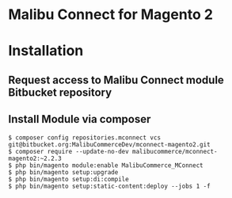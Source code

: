 Malibu Connect for Magento 2
===

# Installation

## Request access to Malibu Connect module Bitbucket repository

## Install Module via composer

```
$ composer config repositories.mconnect vcs git@bitbucket.org:MalibuCommerceDev/mconnect-magento2.git
$ composer require --update-no-dev malibucommerce/mconnect-magento2:~2.2.3
$ php bin/magento module:enable MalibuCommerce_MConnect
$ php bin/magento setup:upgrade
$ php bin/magento setup:di:compile
$ php bin/magento setup:static-content:deploy --jobs 1 -f
```